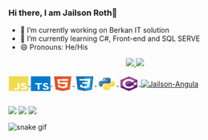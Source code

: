 ### Hi there, I am Jailson Roth👋


- 🔭 I’m currently working on Berkan IT solution
- 🌱 I’m currently learning C#, Front-end and SQL SERVE
- 😄 Pronouns: He/His

<div align="center">
  <a href="https://github.com/Jailsonr12">
  <img height="180em" src="https://github-readme-stats.vercel.app/api?username=Jailsonr12&show_icons=true&theme=dracula&include_all_commits=true&count_private=true"/>
  <img height="180em" src="https://github-readme-stats.vercel.app/api/top-langs/?username=Jailsonr12&layout=compact&langs_count=7&theme=dracula"/>
</div>
<div style="display: inline_block"><br>
  <img align="center" alt="Jailson-Js" height="30" width="40" src="https://raw.githubusercontent.com/devicons/devicon/master/icons/javascript/javascript-plain.svg">
  <img align="center" alt="Jailson-Ts" height="30" width="40" src="https://raw.githubusercontent.com/devicons/devicon/master/icons/typescript/typescript-plain.svg">
  <img align="center" alt="Jailson-HTML" height="30" width="40" src="https://raw.githubusercontent.com/devicons/devicon/master/icons/html5/html5-original.svg">
  <img align="center" alt="Jailson-CSS" height="30" width="40" src="https://raw.githubusercontent.com/devicons/devicon/master/icons/css3/css3-original.svg">
  <img align="center" alt="Jailson-Python" height="30" width="40" src="https://raw.githubusercontent.com/devicons/devicon/master/icons/python/python-original.svg">
  <img align="center" alt="Jailson-Csharp" height="30" width="40" src="https://raw.githubusercontent.com/devicons/devicon/master/icons/csharp/csharp-original.svg">
  <img align="center" alt="Jailson-Angula" height="30" width="40" src="https://cdn.jsdelivr.net/gh/devicons/devicon/icons/angularjs/angularjs-original.svg">
</div>
  
  ##
 
<div> 
  <a href="https://instagram.com/jailsonroth" target="_blank"><img src="https://img.shields.io/badge/-Instagram-%23E4405F?style=for-the-badge&logo=instagram&logoColor=white" target="_blank"></a>
  <a href = "mailto: jailsonroth13@gmail.com"><img src="https://img.shields.io/badge/-Gmail-%23333?style=for-the-badge&logo=gmail&logoColor=white" target="_blank"></a>
  <a href="https://www.linkedin.com/in/jailson-r-444324140/" target="_blank"><img src="https://img.shields.io/badge/-LinkedIn-%230077B5?style=for-the-badge&logo=linkedin&logoColor=white" target="_blank"></a> 
 
![snake gif](https://github.com/jailsonr12/jailsonr12/blob/output/github-contribution-grid-snake.svg)
 
</div>
